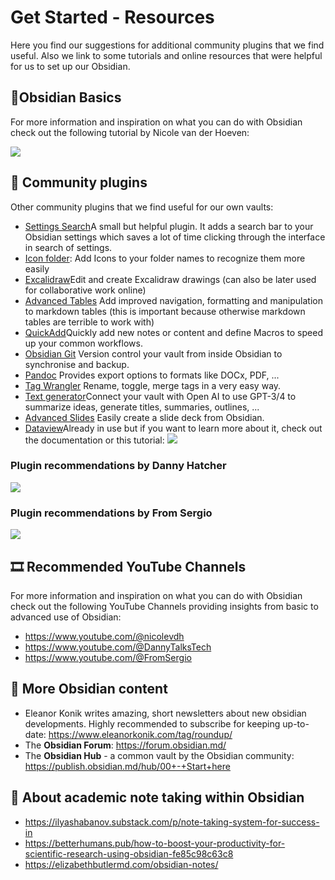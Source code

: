 # Get Started - Resources 
Here you find our suggestions for additional community plugins that we find useful. Also we link to some tutorials and online resources that were helpful for us to set up our Obsidian.

## 💎Obsidian Basics

For more information and inspiration on what you can do with Obsidian check out the following tutorial by Nicole van der Hoeven:

![](https://www.youtube.com/embed/OUrOfIqvGS4)

## 🧩 Community plugins 

Other community plugins that we find useful for our own vaults:
- [Settings Search](https://github.com/javalent/settings-search)A small but helpful plugin. It adds a search bar to your Obsidian settings which saves a lot of time clicking through the interface in search of settings.
- [Icon folder](https://github.com/FlorianWoelki/obsidian-icon-folder): Add Icons to your folder names to recognize them more easily
- [Excalidraw](https://github.com/zsviczian/obsidian-excalidraw-plugin)Edit and create Excalidraw drawings (can also be later used for collaborative work online)
- [Advanced Tables](https://github.com/tgrosinger/advanced-tables-obsidian) Add improved navigation, formatting and manipulation to markdown tables (this is important because otherwise markdown tables are terrible to work with)
- [QuickAdd](https://github.com/chhoumann/quickadd)Quickly add new notes or content and define Macros to speed up your common workflows.
- [Obsidian Git](https://github.com/denolehov/obsidian-git) Version control your vault from inside Obsidian to synchronise and backup.
- [Pandoc](https://github.com/OliverBalfour/obsidian-pandoc) Provides export options to formats like DOCx, PDF, ...
- [Tag Wrangler](https://github.com/pjeby/tag-wrangler) Rename, toggle, merge tags in a very easy way.
- [Text generator](https://github.com/nhaouari/obsidian-textgenerator-plugin)Connect your vault with Open AI to use GPT-3/4 to summarize ideas, generate titles, summaries, outlines, ...
- [Advanced Slides](https://github.com/MSzturc/obsidian-advanced-slides) Easily create a slide deck from Obsidian.
- [Dataview](https://blacksmithgu.github.io/obsidian-dataview/)Already in use but if you want to learn more about it, check out the documentation or this tutorial: 
![](https://www.youtube.com/embed/8yjNuiSBSAM?si=vWXDnhN5YhFdlz7N)

### Plugin recommendations by Danny Hatcher
![](https://www.youtube.com/embed/2zhnb9KwmtA?si=Pf-Z3Y76ghBW0xo7)
### Plugin recommendations by From Sergio
![](https://www.youtube.com/embed/cBm95iCcX2E?si=uPCKGg32Q2V1AXvx)

## 🎞 Recommended YouTube Channels
For more information and inspiration on what you can do with Obsidian check out the following YouTube Channels providing insights from basic to advanced use of Obsidian:
- https://www.youtube.com/@nicolevdh
- https://www.youtube.com/@DannyTalksTech 
- https://www.youtube.com/@FromSergio

## 💌 More Obsidian content
- Eleanor Konik writes amazing, short newsletters about new obsidian developments. Highly recommended to subscribe for keeping up-to-date: https://www.eleanorkonik.com/tag/roundup/
- The **Obsidian Forum**: https://forum.obsidian.md/ 
- The **Obsidian Hub** - a common vault by the Obsidian community: https://publish.obsidian.md/hub/00+-+Start+here 

## 📓 About academic note taking within Obsidian
- https://ilyashabanov.substack.com/p/note-taking-system-for-success-in
- https://betterhumans.pub/how-to-boost-your-productivity-for-scientific-research-using-obsidian-fe85c98c63c8
- https://elizabethbutlermd.com/obsidian-notes/